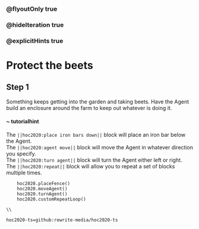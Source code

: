 ### @flyoutOnly true
### @hideIteration true
### @explicitHints true

# Protect the beets

## Step 1
Something keeps getting into the garden and taking beets. Have the Agent build an enclosure around the farm to keep out whatever is doing it.

#### ~ tutorialhint 
The ``||hoc2020:place iron bars down||`` block will place an iron bar below the Agent.  
The ``||hoc2020:agent move||`` block will move the Agent in whatever direction you specify.  
The ``||hoc2020:turn agent||`` block will turn the Agent either left or right.  
The ``||hoc2020:repeat||`` block will allow you to repeat a set of blocks multiple times.


```ghost
    hoc2020.placeFence()
    hoc2020.moveAgent()
    hoc2020.turnAgent()  
    hoc2020.customRepeatLoop()
```
```template
\\
```
```package
hoc2020-ts=github:rewrite-media/hoc2020-ts
```